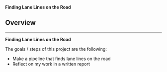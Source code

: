 **Finding Lane Lines on the Road**

## Overview

---

**Finding Lane Lines on the Road**

The goals / steps of this project are the following:
* Make a pipeline that finds lane lines on the road
* Reflect on my work in a written report
